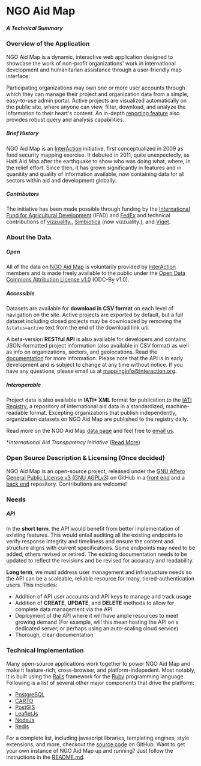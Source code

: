 # NGO Aid Map
##### A Technical Summary

### Overview of the Application
NGO Aid Map is a dynamic, interactive web application designed to showcase the work of non-profit organizations' work in international development and humanitarian assistance through a user-friendly map interface.

Participating organizations may own one or more user accounts through which they can manage their project and organization data from a simple, easy-to-use admin portal. Active projects are visualized automatically on the public site, where anyone can view, filter, download, and analyze the information to their heart's content. An in-depth [reporting feature](https://ngoaidmap.org/p/analysis) also provides robust query and analysis capabilities.

##### Brief History
NGO Aid Map is an [InterAction](https://www.interaction.org) initiative, first conceptualized in 2009 as food security mapping exercise. It debuted in 2011, quite unexpectedly, as Haiti Aid Map after the earthquake to show who was doing what, where, in the relief effort. Since then, it has grown significantly in features and in quanitity and quality of information available, now containing data for all sectors within aid and development globally.

##### Contributors
The initiative has been made possible through funding by the [International Fund for Agricultural Development](https://www.ifad.org/) (IFAD) and [FedEx](http://www.fedex.com/) and technical contributions of [vizzuality.](http://www.vizzuality.com/), [Simbiotica](http://simbiotica.es/) (now vizzuality.), and [Viget](https://www.viget.com/).

### About the Data
##### Open
All of the data on [NGO Aid Map](https://ngoaidmap.org) is voluntarily provided by [InterAction](https://www.interaction.org) members and is made freely available to the public under the [Open Data Commons Attribution License v1.0](http://opendatacommons.org/licenses/by/1.0/) (ODC-By v1.0).

##### Accessible
Datasets are available for **download in CSV format** on each level of navigation on the site. Active projects are exported by default, but a full dataset including closed projects may be downloaded by removing the `&status=active` text from the end of the download link url.

A beta-version **RESTful API** is also available for developers and contains JSON-formatted project information (also available in CSV format) as well as info on organizations, sectors, and geolocations.  Read the [documentation](https://ngoaidmap.org/docs) for more information.  Please note that the API is in early development and is subject to change at any time without notice. If you have any questions, please email us at mappinginfo@interaction.org.

##### Interoperable
Project data is also available in **IATI\* XML** format for publication to the [IATI Registry](https://iatiregistry.org), a repository of international aid data in a standardized, machine-readable format.  Excepting organizations that publish independently, organization datasets on NGO Aid Map are published to the registry daily.

Read more on the NGO Aid Map [data page](https://ngoaidmap.org/p/data) and feel free to [email us](mailto:mappinginfo@interaction.org).

*_International Aid Transparency Initiative_ ([Read More](https://iatistandard.org))

### Open Source Description & Licensing (Once decided)
NGO Aid Map is an open-source project, released under the [GNU Affero General Public License v3 (GNU AGPLv3)](https://www.gnu.org/licenses/agpl-3.0.html) on GitHub in a [front end](https://github.com/InterActionNGO/ngoaidmap) and a [back end](https://github.com/InterActionNGO/NGO-admin) repository.  Contributions are welcome!

### Needs
##### API
In the **short term**, the API would benefit from better implementation of existing features.  This would entail auditing all the existing endpoints to verify response integrity and timeliness and ensure the content and structure aligns with current specifications.  Some endpoints may need to be added, others revised or retired.  The existing documentation needs to be updated to reflect the revisions and be revised for accuracy and readability.

**Long term**, we must address user management and infrastucture needs so the API can be a scaleable, reliable resource for many, tiered-authentication users.  This includes:
- Addition of API user accounts and API keys to manage and track usage
- Addition of **CREATE**, **UPDATE**, and **DELETE** methods to allow for complete data management via the API
- Deployment of the API where it will have ample resources to meet growing demand (For example, will this mean hosting the API on a dedicated server, or perhaps using an auto-scaling cloud service)
- Thorough, clear documentation

### Technical Implementation
Many open-source applications work together to power NGO Aid Map and make it feature-rich, cross-browser, and platform-indepedent. Most notably, it is built using the [Rails](http://rubyonrails.org/) framework for the [Ruby](https://www.ruby-lang.org/) programming language. Following is a list of several other major components that drive the platform:
- [PostgreSQL](https://www.postgresql.org/)
- [CARTO](https://carto.com)
- [PostGIS](http://postgis.net/)
- [LeafletJs](http://leafletjs.com/)
- [NodeJs](http://nodejs.org/)
- [Redis](https://redis.io/)

For a complete list, including javascript libraries, templating engines, style extensions, and more, checkout the [source code](https://github.com/InterActionNGO/ngoaidmap) on GitHub. Want to get your own instance of NGO Aid Map up and running? Just follow the instructions in the [README.md](https://github.com/InterActionNGO/ngoaidmap/blob/master/README.md).
